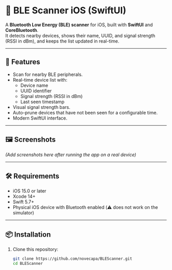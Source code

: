 # 📡 BLE Scanner iOS (SwiftUI)

A **Bluetooth Low Energy (BLE) scanner** for iOS, built with **SwiftUI** and **CoreBluetooth**.  
It detects nearby devices, shows their name, UUID, and signal strength (RSSI in dBm), and keeps the list updated in real-time.

---

## 🚀 Features
- Scan for nearby BLE peripherals.
- Real-time device list with:
  - Device name
  - UUID identifier
  - Signal strength (RSSI in dBm)
  - Last seen timestamp
- Visual signal strength bars.
- Auto-prune devices that have not been seen for a configurable time.
- Modern SwiftUI interface.

---

## 🖼️ Screenshots

*(Add screenshots here after running the app on a real device)*

---

## 🛠️ Requirements
- iOS 15.0 or later
- Xcode 14+
- Swift 5.7+
- Physical iOS device with Bluetooth enabled (⚠️ does not work on the simulator)

---

## 📦 Installation

1. Clone this repository:
   ```bash
   git clone https://github.com/novecapa/BLEScanner.git
   cd BLEScanner
